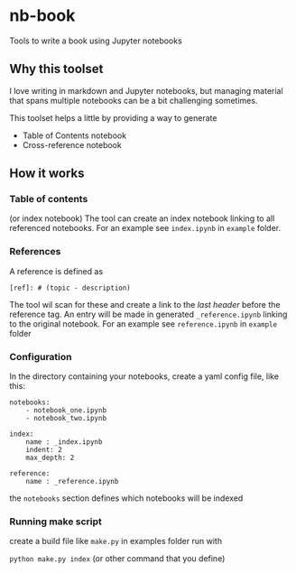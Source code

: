 # nb-book

Tools to write a book using Jupyter notebooks

## Why this toolset

I love writing in markdown and Jupyter notebooks, but managing material that spans multiple notebooks
can be a bit challenging sometimes.

This toolset helps a little by providing a way to generate

- Table of Contents notebook
- Cross-reference notebook

## How it works

### Table of contents
(or index notebook)
The tool can create an index notebook linking to all referenced notebooks. For an example
see `index.ipynb` in `example` folder.



### References
A reference is defined as

    [ref]: # (topic - description)

The tool wil scan for these and create a link to the *last header* before the reference tag.
An entry will be made in generated `_reference.ipynb` linking to the original notebook.
For an example see `reference.ipynb` in `example` folder





### Configuration
In the directory containing your notebooks, create a yaml config file, like this:

```
notebooks:
    - notebook_one.ipynb
    - notebook_two.ipynb

index:
    name : _index.ipynb
    indent: 2
    max_depth: 2

reference:
    name : _reference.ipynb
```

the `notebooks` section defines which notebooks will be indexed

### Running make script

create a build file like `make.py` in examples folder
run with

`python make.py index`  (or other command that you define)
